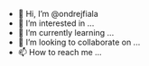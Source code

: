 - 👋 Hi, I’m @ondrejfiala
- 👀 I’m interested in ...
- 🌱 I’m currently learning ...
- 💞️ I’m looking to collaborate on ...
- 📫 How to reach me ...

<!---
ondrejfiala/ondrejfiala is a ✨ special ✨ repository because its `README.md` (this file) appears on your GitHub profile.
You can click the Preview link to take a look at your changes.
--->

